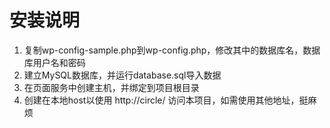 安装说明
===============================================

1. 复制wp-config-sample.php到wp-config.php，修改其中的数据库名，数据库用户名和密码
2. 建立MySQL数据库，并运行database.sql导入数据
3. 在页面服务中创建主机，并绑定到项目根目录
4. 创建在本地host以使用 http://circle/ 访问本项目，如需使用其他地址，挺麻烦